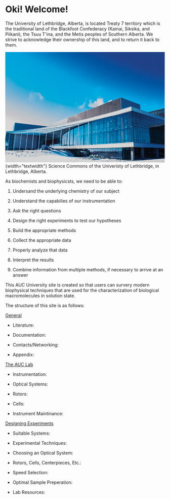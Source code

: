 # Oki! Welcome!

The University of Lethbridge, Alberta, is located Treaty 7 territory which is the traditional land of the Blackfoot Confederacy (Kainai, Siksika, and Piikani), the Tsuu T'ina, and the Metis peoples of Southern Alberta. We strive to acknowledge their ownership of this land, and to return it back to them.

![](/img/banners/sab.jpg){width="textwidth"}
Science Commons of the Univeristy of Lethbridge, in Lethbridge, Alberta. 

As biochemists and biophysicsts, we need to be able to:

1. Undersand the underlying chemistry of our subject

2. Understand the capabilies of our instrumentation

3. Ask the right questions

4. Design the right experiments to test our hypotheses

5. Build the appropriate methods

6. Collect the appropriate data

7. Properly analyze that data

8. Interpret the results
    
9. Combine information from multiple methods, if necessary to arrive at an answer
 
This AUC University site is created so that users can survery modern biophysical techniques that are used for the characterization of biological macromolecules in solution state. 

The structure of this site is as follows:

<u>General</u>

* Literature:

* Documentation:

* Contacts/Networking:

* Appendix:

<u>The AUC Lab</u>

* Instrumentation:

* Optical Systems:

* Rotors:

* Cells:

* Instrument Maintinance:

<u> Designing Experiments </u>

* Suitable Systems:

* Experimental Techniques:

* Choosing an Optical System:

* Rotors, Cells, Centerpieces, Etc.:

* Speed Selection:

* Optimal Sample Preperation:

* Lab Resources:

